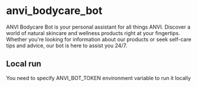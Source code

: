 # anvi_bodycare_bot
ANVI Bodycare Bot is your personal assistant for all things ANVI. Discover a world of natural skincare and wellness products right at your fingertips. Whether you're looking for information about our products or seek self-care tips and advice, our bot is here to assist you 24/7.

## Local run
You need to specify ANVI_BOT_TOKEN environment variable to run it locally